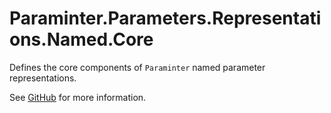 # Paraminter.Parameters.Representations.Named.Core

Defines the core components of `Paraminter` named parameter representations.

See [GitHub](https://github.com/Paraminter/Paraminter.Parameters.Representations.Named) for more information.